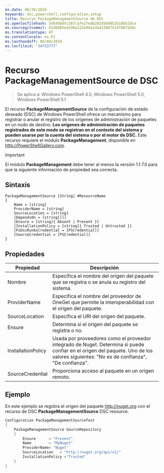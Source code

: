 ```yaml
---
ms.date: 06/20/2018
keywords: dsc,powershell,configuration,setup
title: Recurso PackageManagementSource de DSC
ms.openlocfilehash: 5d049b05c387cafe27edb202d569852b10852dce
ms.sourcegitcommit: 01d6985ed190a222e9da1da41596f524f607a5bc
ms.translationtype: HT
ms.contentlocale: es-ES
ms.lasthandoff: 06/04/2018
ms.locfileid: "34753777"
---
```

# <a name="dsc-packagemanagementsource-resource"></a>Recurso PackageManagementSource de DSC

> Se aplica a: Windows PowerShell 4.0, Windows PowerShell 5.0, Windows PowerShell 5.1

El recurso **PackageManagementSource** de la configuración de estado deseado (DSC) de Windows PowerShell ofrece un mecanismo para registrar o anular el registro de los orígenes de administración de paquetes en un nodo de destino. **Los orígenes de administración de paquetes registrados de este modo se registran en el contexto del sistema y pueden usarse por la cuenta del sistema o por el motor de DSC.** Este recurso requiere el módulo **PackageManagement**, disponible en http://PowerShellGallery.com.

> [!IMPORTANT]
> El módulo **PackageManagement** debe tener al menos la versión 1.1.7.0 para que la siguiente información de propiedad sea correcta.

## <a name="syntax"></a>Sintaxis

```
PackageManagementSource [String] #ResourceName
{
    Name = [string]
    ProviderName = [string]
    SourceLocation = [string]
    [DependsOn = [string[]]]
    [Ensure = [string]{ Absent | Present }]
    [InstallationPolicy = [string]{ Trusted | Untrusted }]
    [PsDscRunAsCredential = [PSCredential]]
    [SourceCredential = [PSCredential]]
}
```

## <a name="properties"></a>Propiedades

|  Propiedad  |  Descripción   |
|---|---|
| Nombre| Especifica el nombre del origen del paquete que se registra o se anula su registro del sistema.|
| ProviderName| Especifica el nombre del proveedor de OneGet que permite la interoperabilidad con el origen del paquete.|
| SourceLocation| Especifica el URI del origen del paquete.|
| Ensure| Determina si el origen del paquete se registra o no.|
| InstallationPolicy| Usada por proveedores como el proveedor integrado de Nuget. Determina si puede confiar en el origen del paquete. Uno de los valores siguientes: "No es de confianza", "De confianza".|
| SourceCredential| Proporciona acceso al paquete en un origen remoto.|

## <a name="example"></a>Ejemplo

En este ejemplo se registra el origen del paquete http://nuget.org con el recurso de DSC **PackageManagementSource** DSC resource.

```powershell
Configuration PackageManagementSourceTest
{
    PackageManagementSource SourceRepository
    {
        Ensure      = "Present"
        Name        = "MyNuget"
        ProviderName= "Nuget"
        SourceLocation   = "http://nuget.org/api/v2/"
        InstallationPolicy ="Trusted"
    }
}
```